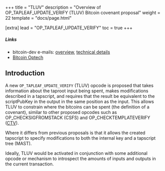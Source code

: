 +++
title = "TLUV"
description = "Overview of OP_TAPLEAF_UPDATE_VERIFY (TLUV) Bitcoin covenant proposal"
weight = 22
template = "docs/page.html"

[extra]
lead = "OP_TAPLEAF_UPDATE_VERIFY"
toc = true
+++


##### Links

- bitcoin-dev e-mails: [overview](https://lists.linuxfoundation.org/pipermail/bitcoin-dev/2021-September/019419.html), [technical details](https://lists.linuxfoundation.org/pipermail/bitcoin-dev/2021-September/019420.html)
- [Bitcoin Optech](https://bitcoinops.org/en/newsletters/2021/09/15/#covenant-opcode-proposal)



## Introduction

A new `OP_TAPLEAF_UPDATE_VERIFY` (TLUV) opcode is proposed that takes information about the taproot
input being spent, makes modifications described in a tapscript, and requires that the result be
equivalent to the scriptPubKey in the output in the same position as the input. This allows TLUV to
constrain where the bitcoins can be spent (the definition of a covenant), similar to other proposed
opcodes such as OP_CHECKSIGFROMSTACK (CSFS) and OP_CHECKTEMPLATEVERIFY ([CTV](/proposals/ctv)).

Where it differs from previous proposals is that it allows the created tapscript to specify
modifications to both the internal key and a tapscript tree (MAST).

Ideally, TLUV would be activated in conjunction with some additional opcode or mechanism to introspect
the amounts of inputs and outputs in the current transaction.


